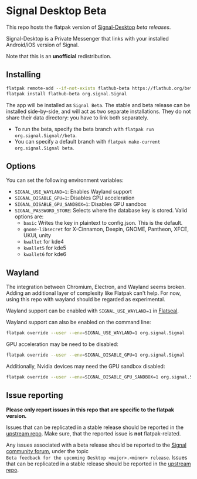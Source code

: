 # Signal Desktop Beta

This repo hosts the flatpak version of [Signal-Desktop](https://github.com/signalapp/Signal-Desktop) _beta releases_.

Signal-Desktop is a Private Messenger that links with your installed Android/iOS version of Signal.

Note that this is an **unofficial** redistribution.

## Installing

```bash
flatpak remote-add --if-not-exists flathub-beta https://flathub.org/beta-repo/flathub-beta.flatpakrepo
flatpak install flathub-beta org.signal.Signal
```

The app will be installed as `Signal Beta`. The stable and beta release can be installed side-by-side, and will act as two separate installations. They do not share their data directory: you have to link both separately.

- To run the beta, specify the beta branch with `flatpak run org.signal.Signal//beta`.
- You can specify a default branch with `flatpak make-current org.signal.Signal beta`.

## Options

You can set the following environment variables:

- `SIGNAL_USE_WAYLAND=1`: Enables Wayland support
- `SIGNAL_DISABLE_GPU=1`: Disables GPU acceleration
- `SIGNAL_DISABLE_GPU_SANDBOX=1`: Disables GPU sandbox
- `SIGNAL_PASSWORD_STORE`: Selects where the database key is stored. Valid options are:
	- `basic` Writes the key in plaintext to config.json. This is the default.
	- `gnome-libsecret` for X-Cinnamon, Deepin, GNOME, Pantheon, XFCE, UKUI, unity
	- `kwallet` for kde4
	- `kwallet5` for kde5
	- `kwallet6` for kde6

## Wayland

The integration between Chromium, Electron, and Wayland seems broken.
Adding an additional layer of complexity like Flatpak can't help.
For now, using this repo with wayland should be regarded as experimental.

Wayland support can be enabled with `SIGNAL_USE_WAYLAND=1` in [Flatseal](https://flathub.org/apps/details/com.github.tchx84.Flatseal).

Wayland support can also be enabled on the command line:

```bash
flatpak override --user --env=SIGNAL_USE_WAYLAND=1 org.signal.Signal
```

GPU acceleration may be need to be disabled:

```bash
flatpak override --user --env=SIGNAL_DISABLE_GPU=1 org.signal.Signal
```

Additionally, Nvidia devices may need the GPU sandbox disabled:

```bash
flatpak override --user --env=SIGNAL_DISABLE_GPU_SANDBOX=1 org.signal.Signal
```

## Issue reporting

**Please only report issues in this repo that are specific to the flatpak version.**

Issues that can be replicated in a stable release should be reported in the [upstream repo](https://github.com/signalapp/Signal-Desktop).
Make sure, that the reported issue is **not** flatpak-related.

Any issues associated with a beta release should be reported to the [Signal community forum](https://community.signalusers.org/c/beta-feedback/25), under the topic <code>Beta&#160;feedback&#160;for&#160;the&#160;upcoming&#160;Desktop&#160;\<major\>.\<minor\>&#160;release</code>. Issues that can be replicated in a stable release should be reported in the [upstream repo](https://github.com/signalapp/Signal-Desktop).
